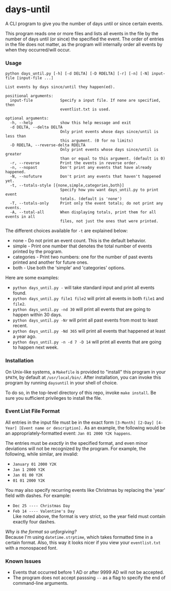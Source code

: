 # days-until
A CLI program to give you the number of days until or since certain events.

This program reads one or more files and lists all events in the file by the number of days until (or since) the specified the event. The order of entries in the file does not matter, as the program will internally order all events by when they occurred/will occur.

### Usage
```
python days_until.py [-h] [-d DELTA] [-D RDELTA] [-r] [-n] [-N] input-file [input-file ...]

List events by days since/until they happen(ed).

positional arguments:
  input-file            Specify a input file. If none are specified, then
                        eventlist.txt is used.

optional arguments:
  -h, --help            show this help message and exit
  -d DELTA, --delta DELTA
                        Only print events whose days since/until is less than
                        this argument. (0 for no limits)
  -D RDELTA, --reverse-delta RDELTA
                        Only print events whose days since/until is greater
                        than or equal to this argument. (default is 0)
  -r, --reverse         Print the events in reverse order.
  -n, --nopast          Don't print any events that have already happened.
  -N, --nofuture        Don't print any events that haven't happened yet.
  -t, --totals-style [{none,simple,categories,both}]
                        Specify how you want days_until.py to print event
                        totals. (default is 'none')
  -T, --totals-only     Print only the event totals; do not print any events.
  -A, --total-all       When displaying totals, print them for all events in all
                        files, not just the ones that were printed.
```

The different choices available for `-t` are explained below:
  * none       - Do not print an event count. This is the default behavior.
  * simple     - Print one number that denotes the total number of events printed by the program.
  * categories - Print two numbers: one for the number of past events printed and another for future ones.
  * both       - Use both the 'simple' and 'categories' options.

Here are some examples:
* `python days_until.py -` will take standard input and print all events found.
* `python days_until.py file1 file2` will print all events in both `file1` and `file2`.
* `python days_until.py -nd 30` will print all events that are going to happen within 30 days.
* `python days_until.py -Nr` will print all past events from most to least recent.
* `python days_until.py -Nd 365` will print all events that happened at least a year ago.
* `python days_until.py -n -d 7 -D 14` will print all events that are going to happen next week.

### Installation
On Unix-like systems, a `Makefile` is provided to "install" this program in your `$PATH`, by default at `/usr/local/bin/`. After installation, you can invoke this program by running `daysuntil` in your shell of choice.

To do so, in the top-level directory of this repo, invoke `make install`. Be sure you sufficient privileges to install the file.

### Event List File Format
All entries in the input file must be in the exact form `[3-Month] [2-Day] [4-Year] [Event name or description].` As an example, the following would be an appropriately-formatted event: `Jan 01 2000 Y2K happens`.

The entries must be *exactly* in the specified format, and even minor deviations will not be recognized by the program. For example, the following, while similar, are invalid:
* `January 01 2000 Y2K`
* `Jan 1 2000 Y2K`
* `Jan 01 00 Y2K`
* `01 01 2000 Y2K`

You may also specify recurring events like Christmas by replacing the 'year' field with dashes. For example:
* `Dec 25 ---- Christmas Day`
* `Feb 14 ---- Valentine's Day`
<br> Like noted above, the format is very strict, so the year field must contain exactly four dashes.

*Why is the format so unforgiving?* <br>
Because I'm using `datetime.strptime`, which takes formatted time in a certain format. Also, this way it looks nicer if you view your `eventlist.txt` with a monospaced font.

### Known Issues
* Events that occurred before 1 AD or after 9999 AD will not be accepted.
* The program does not accept passsing `--` as a flag to specify the end of command-line arguments.

